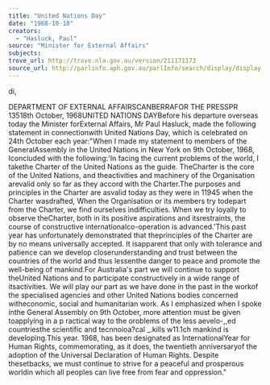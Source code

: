 ```yaml
---
title: "United Nations Day"
date: "1968-10-18"
creators:
  - "Hasluck, Paul"
source: "Minister for External Affairs"
subjects:
trove_url: http://trove.nla.gov.au/version/211171173
source_url: http://parlinfo.aph.gov.au/parlInfo/search/display/display.w3p;query=Id%3A%22media/pressrel/793470%22
---
```


 di,

 DEPARTMENT OF EXTERNAL AFFAIRSCANBERRAFOR THE PRESSPR 13518th October, 1968UNITED NATIONS DAYBefore his departure overseas today the Minister forExternal Affairs, Mr Paul Hasluck, made the following statement in connectionwith United Nations Day, which is celebrated on 24th October each year:"When I made my statement to members of the GeneralAssembly in the United Nations in New York on 9th October, 1968, Iconcluded with the following:'In facing the current problems of the world, I takethe Charter of the United Nations as the guide. TheCharter is the core of the United Nations, and theactivities and machinery of the Organisation arevalid only so far as they accord with the Charter.The purposes and principles in the Charter are asvalid today as they were in 11945 when the Charter wasdrafted, When the Organisation or its members try todepart from the Charter, we find ourselves indifficulties. When we try loyally to observe theCharter, both in its positive aspirations and itsrestraints, the course of constructive internationalco-operation is advanced.'This past year has unfortunately demonstrated that theprinciples of the Charter are by no means universally accepted. It isapparent that only with tolerance and patience can we develop closerunderstanding and trust between the countries of the world and thus lessenthe danger to peace and promote the well-being of mankind.For Australia's part we will continue to support theUnited Nations and to participate constructively in a wide range of itsactivities. We will play our part as we have done in the past in the workof the specialised agencies and other United Nations bodies concerned witheconomic, social and humanitarian work. As I emphasized when I spoke inthe General Assembly on 9th October, more attention must be given toapplying in a p ractical way to the oroblems of the less aevelo-,,ed countriesthe scientific and tecnnoioa?cal _.kills w11.1ch mankind is developing.This year. 1968, has been designated as InternationalYear for Human Rights, commemorating, as it does, the twentieth anniversaryof the adoption of the Universal Declaration of Human Rights. Despite thesetbacks, we must continue to strive for a peaceful and prosperous worldin which all peoples can live free from fear and oppression."

